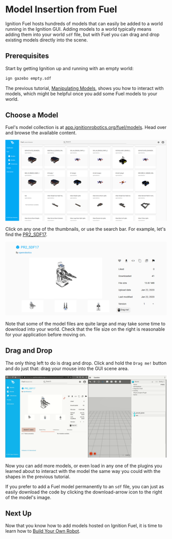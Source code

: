 # Model Insertion from Fuel

Ignition Fuel hosts hundreds of models that can easily be added to a world running in the Ignition GUI.
Adding models to a world typically means adding them into your world `sdf` file, but with Fuel you can drag and drop existing models directly into the scene.

## Prerequisites

Start by getting Ignition up and running with an empty world:

```bash
ign gazebo empty.sdf
```

The previous tutorial, [Manipulating Models](manipulating_models), shows you how to interact with models, which might be helpful once you add some Fuel models to your world.

## Choose a Model

Fuel's model collection is at [app.ignitionrobotics.org/fuel/models](https://app.ignitionrobotics.org/fuel/models).
Head over and browse the available content.

![Fuel models preview](img/fuel.png)

Click on any one of the thumbnails, or use the search bar.
For example, let's find the [PR2_SDF17](https://app.ignitionrobotics.org/openrobotics/fuel/models/PR2_SDF17).

![Vent](img/pr2_detail.png)

Note that some of the model files are quite large and may take some time to download into your world.
Check that the file size on the right is reasonable for your application before moving on.

## Drag and Drop

The only thing left to do is drag and drop.
Click and hold the `Drag me!` button and do just that: drag your mouse into the GUI scene area.

![Drag and drop](img/pr2.gif)

Now you can add more models, or even load in any one of the plugins you learned about to interact with the model the same way you could with the shapes in the previous tutorial.

If you prefer to add a Fuel model permanently to an `sdf` file, you can just as easily download the code by clicking the download-arrow icon to the right of the model's image.

## Next Up

Now that you know how to add models hosted on Ignition Fuel, it is time to learn how to [Build Your Own Robot](building_robot).
